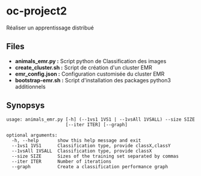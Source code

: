 # oc-project2
Réaliser un apprentissage distribué

## Files
- **animals_emr.py :** Script python de Classification des images
- **create_cluster.sh :** Script de création  d'un cluster EMR
- **emr_config.json :** Configuration customisée du cluster EMR
- **bootstrap-emr.sh :** Script d'installation des packages python3 additionnels

## Synopsys
```
usage: animals_emr.py [-h] (--1vs1 1VS1 | --1vsAll 1VSALL) --size SIZE
                      [--iter ITER] [--graph]

optional arguments:
  -h, --help       show this help message and exit
  --1vs1 1VS1      Classification type, provide classX,classY
  --1vsAll 1VSALL  Classification type, provide classX
  --size SIZE      Sizes of the training set separated by commas
  --iter ITER      Number of iterations
  --graph          Create a classification performance graph
```

